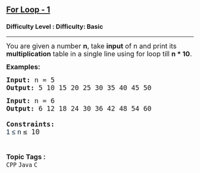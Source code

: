<h2><a href="https://www.geeksforgeeks.org/problems/for-loop-1-1605617969--181812/0">For Loop - 1</a></h2><h3>Difficulty Level : Difficulty: Basic</h3><hr><div class="problems_problem_content__Xm_eO"><p><span style="font-size: 18px;">You are given a number <strong>n</strong>, take <strong>input</strong> of n and print its <strong>multiplication</strong> table in a single line using for loop till <strong>n * 10</strong>.&nbsp;</span></p>
<p><span style="font-size: 18px;"><strong>Examples:</strong></span></p>
<pre><span style="font-size: 18px;"><strong>Input: </strong>n = 5
<strong>Output: </strong>5 10 15 20 25 30 35 40 45 50</span></pre>
<pre><span style="font-size: 18px;"><strong>Input: </strong>n = 6
<strong>Output: </strong>6 12 18 24 30 36 42 48 54 60<br><br><strong>Constraints:<br></strong><span style="color: #001d35; font-family: 'Google Sans', Arial, sans-serif; white-space: normal; background-color: #ffffff;">1 ≤ n&nbsp;</span></span><span style="font-size: 14pt;">≤ 10</span></pre></div><br><p><span style=font-size:18px><strong>Topic Tags : </strong><br><code>CPP</code>&nbsp;<code>Java</code>&nbsp;<code>C</code>&nbsp;